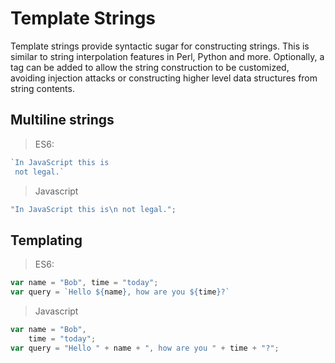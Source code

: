 # Template Strings

Template strings provide syntactic sugar for constructing strings. This is similar to string interpolation features in Perl, Python and more. Optionally, a tag can be added to allow the string construction to be customized, avoiding injection attacks or constructing higher level data structures from string contents.

## Multiline strings

> ES6:

```js
`In JavaScript this is
 not legal.`
```

> Javascript

```js
"In JavaScript this is\n not legal.";
```

## Templating

> ES6:

```js
var name = "Bob", time = "today";
var query = `Hello ${name}, how are you ${time}?`
```

> Javascript

```js
var name = "Bob",
    time = "today";
var query = "Hello " + name + ", how are you " + time + "?";
```